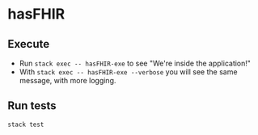 # hasFHIR

## Execute  

* Run `stack exec -- hasFHIR-exe` to see "We're inside the application!"
* With `stack exec -- hasFHIR-exe --verbose` you will see the same message, with more logging.

## Run tests

`stack test`
